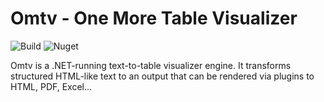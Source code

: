 # Omtv - One More Table Visualizer

![Build](https://github.com/tihilv/Omtv/actions/workflows/dotnet.yml/badge.svg) 
![Nuget](https://img.shields.io/nuget/v/Omtv.Api)

Omtv is a .NET-running text-to-table visualizer engine. It transforms structured HTML-like text to an output that can be rendered via plugins to HTML, PDF, Excel...
